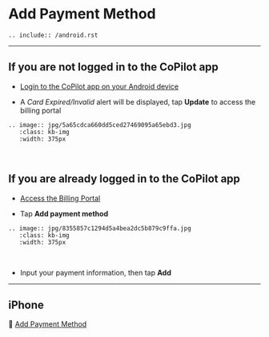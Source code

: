 # Add Payment Method

```{eval-rst}
.. include:: /android.rst
```

---

## If you are not logged in to the CoPilot app

- [Login to the CoPilot app on your Android device](login.md)

- A *Card Expired/Invalid* alert will be displayed, tap **Update** to access the billing portal

```{eval-rst}
.. image:: jpg/5a65cdca660dd5ced27469095a65ebd3.jpg
   :class: kb-img
   :width: 375px
```

&nbsp;

## If you are already logged in to the CoPilot app

- [Access the Billing Portal](billing.md)

- Tap **Add payment method**

```{eval-rst}
.. image:: jpg/8355857c1294d5a4bea2dc5b879c9ffa.jpg
   :class: kb-img
   :width: 375px
```

&nbsp;

- Input your payment information, then tap **Add**

---

## iPhone

📌 [Add Payment Method](../payment-method.md)
